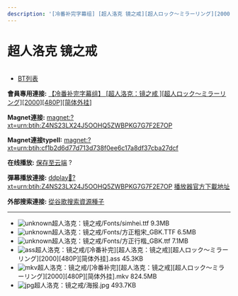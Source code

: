 ```yaml
---
description: '[冷番补完字幕组] [超人洛克 镜之戒][超人ロック～ミラーリング][2000][480P][简体外挂]'
---
```


# 超人洛克 镜之戒



<figure><img src="https://s1.ax1x.com/2018/04/29/CGuh4J.jpg" alt=""><figcaption></figcaption></figure>

* [BT列表](https://share.dmhy.org/topics/view/488756_2000_480P.html#tabs-1)

**會員專用連接:** [ 【冷番补完字幕组】 \[超人洛克：镜之戒 \]\[超人ロック～ミラーリング\]\[2000\]\[480P\]\[简体外挂\]](https://dl.dmhy.org/2018/04/29/cf1b2d6d77d713d738f0ee6c17a8df37cba27dcf.torrent)

**Magnet連接:** [magnet:?xt=urn:btih:Z4NS23LX24J5OOHQ5ZWBPKG7G7F2E7OP](https://magnet/?xt=urn:btih:Z4NS23LX24J5OOHQ5ZWBPKG7G7F2E7OP\&dn=\&tr=http%3A%2F%2F104.238.198.186%3A8000%2Fannounce\&tr=udp%3A%2F%2F104.238.198.186%3A8000%2Fannounce\&tr=http%3A%2F%2Ftracker.openbittorrent.com%3A80%2Fannounce\&tr=http%3A%2F%2Ftracker.publicbt.com%3A80%2Fannounce\&tr=http%3A%2F%2Ftracker.prq.to%2Fannounce\&tr=http%3A%2F%2Fopen.acgtracker.com%3A1096%2Fannounce\&tr=http%3A%2F%2Ftr.bangumi.moe%3A6969%2Fannounce\&tr=https%3A%2F%2Ft-115.rhcloud.com%2Fonly_for_ylbud\&tr=http%3A%2F%2Fbtfile.sdo.com%3A6961%2Fannounce\&tr=http%3A%2F%2Fexodus.desync.com%3A6969%2Fannounce\&tr=https%3A%2F%2Ftr.bangumi.moe%3A9696%2Fannounce\&tr=http%3A%2F%2F121.14.98.151%3A9090%2Fannounce\&tr=http%3A%2F%2F173.254.204.71%3A1096%2Fannounce\&tr=http%3A%2F%2F188.190.120.74%3A80%2Fannounce\&tr=http%3A%2F%2F94.228.192.98%2Fannounce\&tr=http%3A%2F%2F95.68.246.30%3A80%2Fannounce\&tr=http%3A%2F%2Fanisaishuu.de%3A2710%2Fannounce)

**Magnet連接typeII:** [magnet:?xt=urn:btih:cf1b2d6d77d713d738f0ee6c17a8df37cba27dcf](https://magnet/?xt=urn:btih:cf1b2d6d77d713d738f0ee6c17a8df37cba27dcf)

**在线播放:** [保存至云端](https://mypikpak.com/drive/url-checker?url=magnet:?xt=urn:btih:cf1b2d6d77d713d738f0ee6c17a8df37cba27dcf) ?

**彈幕播放連接:** [ddplay:magnet:?xt=urn:btih:Z4NS23LX24J5OOHQ5ZWBPKG7G7F2E7OP](ddplay:magnet:?xt=urn:btih:Z4NS23LX24J5OOHQ5ZWBPKG7G7F2E7OP\&dn=\&tr=http%3A%2F%2F104.238.198.186%3A8000%2Fannounce\&tr=udp%3A%2F%2F104.238.198.186%3A8000%2Fannounce\&tr=http%3A%2F%2Ftracker.openbittorrent.com%3A80%2Fannounce\&tr=http%3A%2F%2Ftracker.publicbt.com%3A80%2Fannounce\&tr=http%3A%2F%2Ftracker.prq.to%2Fannounce\&tr=http%3A%2F%2Fopen.acgtracker.com%3A1096%2Fannounce\&tr=http%3A%2F%2Ftr.bangumi.moe%3A6969%2Fannounce\&tr=https%3A%2F%2Ft-115.rhcloud.com%2Fonly_for_ylbud\&tr=http%3A%2F%2Fbtfile.sdo.com%3A6961%2Fannounce\&tr=http%3A%2F%2Fexodus.desync.com%3A6969%2Fannounce\&tr=https%3A%2F%2Ftr.bangumi.moe%3A9696%2Fannounce\&tr=http%3A%2F%2F121.14.98.151%3A9090%2Fannounce\&tr=http%3A%2F%2F173.254.204.71%3A1096%2Fannounce\&tr=http%3A%2F%2F188.190.120.74%3A80%2Fannounce\&tr=http%3A%2F%2F94.228.192.98%2Fannounce\&tr=http%3A%2F%2F95.68.246.30%3A80%2Fannounce\&tr=http%3A%2F%2Fanisaishuu.de%3A2710%2Fannounce) [播放器官方下載地址](http://www.dandanplay.com/?from=dmhy)

**外部搜索連接:** [從谷歌搜索資源種子](https://www.google.com/search?oe=utf-8\&q=cf1b2d6d77d713d738f0ee6c17a8df37cba27dcf)

***

* ![unknown](https://share.dmhy.org/images/icon/unknown.gif)超人洛克：镜之戒/Fonts/simhei.ttf 9.3MB
* ![unknown](https://share.dmhy.org/images/icon/unknown.gif)超人洛克：镜之戒/Fonts/方正粗宋\_GBK.TTF 6.5MB
* ![unknown](https://share.dmhy.org/images/icon/unknown.gif)超人洛克：镜之戒/Fonts/方正行楷\_GBK.ttf 7.1MB
* ![ass](https://share.dmhy.org/images/icon/ass.gif)超人洛克：镜之戒/\[冷番补完]\[超人洛克：镜之戒]\[超人ロック～ミラーリング]\[2000]\[480P]\[简体外挂].ass 45.3KB
* ![mkv](https://share.dmhy.org/images/icon/mkv.gif)超人洛克：镜之戒/\[冷番补完]\[超人洛克：镜之戒]\[超人ロック～ミラーリング]\[2000]\[480P]\[简体外挂].mkv 824.5MB
* ![jpg](https://share.dmhy.org/images/icon/jpg.gif)超人洛克：镜之戒/海报.jpg 493.7KB
